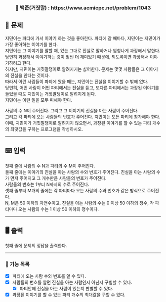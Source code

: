<h3 align="center"> 
    📌 백준(거짓말) : https://www.acmicpc.net/problem/1043
</h3>

## 🚀 문제
지민이는 파티에 가서 이야기 하는 것을 좋아한다. 파티에 갈 때마다, 지민이는 지민이가 가장 좋아하는 이야기를 한다.  
지민이는 그 이야기를 말할 때, 있는 그대로 진실로 말하거나 엄청나게 과장해서 말한다.  
당연히 과장해서 이야기하는 것이 훨씬 더 재미있기 때문에, 되도록이면 과장해서 이야기하려고 한다.  
하지만, 지민이는 거짓말쟁이로 알려지기는 싫어한다. 문제는 몇몇 사람들은 그 이야기의 진실을 안다는 것이다.  
따라서 이런 사람들이 파티에 왔을 때는, 지민이는 진실을 이야기할 수 밖에 없다.  
당연히, 어떤 사람이 어떤 파티에서는 진실을 듣고, 또다른 파티에서는 과장된 이야기를 들었을 때도 지민이는 거짓말쟁이로 알려지게 된다.  
지민이는 이런 일을 모두 피해야 한다.  
  
사람의 수 N이 주어진다. 그리고 그 이야기의 진실을 아는 사람이 주어진다.   
그리고 각 파티에 오는 사람들의 번호가 주어진다. 지민이는 모든 파티에 참가해야 한다.  
이때, 지민이가 거짓말쟁이로 알려지지 않으면서, 과장된 이야기를 할 수 있는 파티 개수의 최댓값을 구하는 프로그램을 작성하시오. 

---

## ⌨️ 입력
첫째 줄에 사람의 수 N과 파티의 수 M이 주어진다.  
둘째 줄에는 이야기의 진실을 아는 사람의 수와 번호가 주어진다. 진실을 아는 사람의 수가 먼저 주어지고 그 개수만큼 사람들의 번호가 주어진다.  
사람들의 번호는 1부터 N까지의 수로 주어진다.  
셋째 줄부터 M개의 줄에는 각 파티마다 오는 사람의 수와 번호가 같은 방식으로 주어진다.  
N, M은 50 이하의 자연수이고, 진실을 아는 사람의 수는 0 이상 50 이하의 정수, 각 파티마다 오는 사람의 수는 1 이상 50 이하의 정수이다.  


---

## 🖥️ 출력
첫째 줄에 문제의 정답을 출력한다.

---

### 📜 기능 목록
- [x] 파티에 오는 사람 수와 번호를 알 수 있다.
- [x] 사람들의 번호를 알면 진실을 아는 사람인지 아닌지 구별할 수 있다.
  - [x] 파티안에 진실을 아는 사람이 있는지 판별할 수 있다.
- [x] 과장된 이야기를 할 수 있는 파티 개수의 최대값을 구할 수 있다.